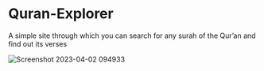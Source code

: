 # Quran-Explorer
A simple site through which you can search for any surah of the Qur’an and find out its verses

![Screenshot 2023-04-02 094933](https://user-images.githubusercontent.com/124036384/229340705-5b1f9bde-dc74-4999-a54b-0ca85dd55d31.png)
